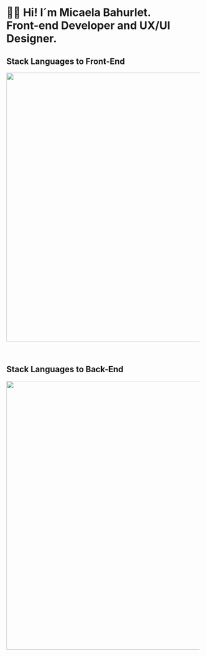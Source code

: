 <h1 align="start">👋🏽 Hi! I´m Micaela Bahurlet. <br /> Front-end Developer and UX/UI Designer. </h1> 


<td/>
<!--Languages and Tools Section-->       
<h2 align="start">Stack Languages to Front-End</h2> 
<p align="start">
<img width="700px"  src="https://skillicons.dev/icons?i=html,css,js,react,vite,bootstrap,styledcomponents,nodejs,vscode,figma,ps,perline=10"  />
</p>
<br />

<!--Languages and Tools Section-->       
<h2 align="start">Stack Languages to Back-End</h2> 
<p align="start">
<img width="700px"  src="https://skillicons.dev/icons?i=nodejs,express,mongo,git,github,vscode,perline=10"  />
</p>
<br />

